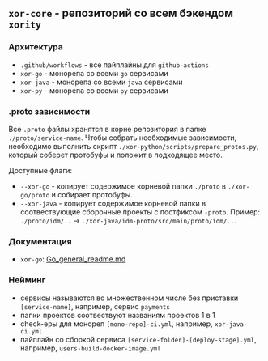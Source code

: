## `xor-core` - репозиторий со всем бэкендом `xority`

### Архитектура
  - `.github/workflows` - все пайплайны для `github-actions`
  - `xor-go` - монорепа со всеми `go` сервисами
  - `xor-java` - монорепа со всеми `java` сервисами
  - `xor-py` - монорепа со всеми `py` сервисами

### .proto зависимости
Все `.proto` файлы хранятся в корне репозитория в папке `./proto/service-name`. Чтобы собрать необходимые
зависимости, необходимо выполнить скрипт `./xor-python/scripts/prepare_protos.py`, который соберет протобуфы
и положит в подходящее место.

Доступные флаги:
- `--xor-go` - копирует содержимое корневой папки `./proto` в `./xor-go/proto` и собирает протобуфы.
- `--xor-java` - копирует содержимое корневой папки в соотвествующие сборочные проекты с постфиксом `-proto`.
Пример: `./proto/idm/..` -> `./xor-java/idm-proto/src/main/proto/idm/..`.

### Документация 
 - `xor-go`: [Go_general_readme.md](https://github.com/xority-space/xor-core/blob/master/xor-go/XOR_GO_README.md)

### Нейминг
  - сервисы называются во множественном числе без приставки `[service-name]`, например, сервис `payments`
  - папки проектов соотвествуют названиям проектов 1 в 1
  - check-еры для монореп `[mono-repo]-ci.yml`, например, `xor-java-ci.yml`
  - пайплайн со сборкой сервиса  `[service-folder]-[deploy-stage].yml`, например, `users-build-docker-image.yml`
